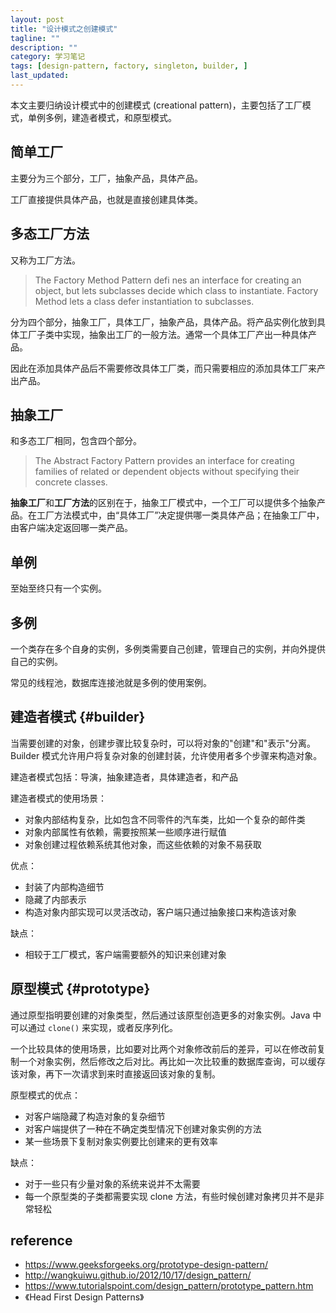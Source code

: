 ```yaml
---
layout: post
title: "设计模式之创建模式"
tagline: ""
description: ""
category: 学习笔记
tags: [design-pattern, factory, singleton, builder, ]
last_updated:
---
```


本文主要归纳设计模式中的创建模式 (creational pattern)，主要包括了工厂模式，单例多例，建造者模式，和原型模式。

## 简单工厂
主要分为三个部分，工厂，抽象产品，具体产品。

工厂直接提供具体产品，也就是直接创建具体类。

## 多态工厂方法
又称为工厂方法。

> The Factory Method Pattern defi nes an interface for creating an object, but lets subclasses decide which class to instantiate. Factory Method lets a class defer instantiation to subclasses.

分为四个部分，抽象工厂，具体工厂，抽象产品，具体产品。将产品实例化放到具体工厂子类中实现，抽象出工厂的一般方法。通常一个具体工厂产出一种具体产品。

因此在添加具体产品后不需要修改具体工厂类，而只需要相应的添加具体工厂来产出产品。

## 抽象工厂
和多态工厂相同，包含四个部分。

> The Abstract Factory Pattern provides an interface for creating families of related or dependent objects without specifying their concrete classes.

**抽象工厂**和**工厂方法**的区别在于，抽象工厂模式中，一个工厂可以提供多个抽象产品。在工厂方法模式中，由“具体工厂”决定提供哪一类具体产品；在抽象工厂中，由客户端决定返回哪一类产品。

## 单例
至始至终只有一个实例。

## 多例
一个类存在多个自身的实例，多例类需要自己创建，管理自己的实例，并向外提供自己的实例。

常见的线程池，数据库连接池就是多例的使用案例。

## 建造者模式 {#builder}
当需要创建的对象，创建步骤比较复杂时，可以将对象的"创建"和"表示"分离。Builder 模式允许用户将复杂对象的创建封装，允许使用者多个步骤来构造对象。

建造者模式包括：导演，抽象建造者，具体建造者，和产品

建造者模式的使用场景：

- 对象内部结构复杂，比如包含不同零件的汽车类，比如一个复杂的邮件类
- 对象内部属性有依赖，需要按照某一些顺序进行赋值
- 对象创建过程依赖系统其他对象，而这些依赖的对象不易获取

优点：

- 封装了内部构造细节
- 隐藏了内部表示
- 构造对象内部实现可以灵活改动，客户端只通过抽象接口来构造该对象

缺点：

- 相较于工厂模式，客户端需要额外的知识来创建对象

## 原型模式 {#prototype}
通过原型指明要创建的对象类型，然后通过该原型创造更多的对象实例。Java 中可以通过 `clone()` 来实现，或者反序列化。

一个比较具体的使用场景，比如要对比两个对象修改前后的差异，可以在修改前复制一个对象实例，然后修改之后对比。再比如一次比较重的数据库查询，可以缓存该对象，再下一次请求到来时直接返回该对象的复制。

原型模式的优点：

- 对客户端隐藏了构造对象的复杂细节
- 对客户端提供了一种在不确定类型情况下创建对象实例的方法
- 某一些场景下复制对象实例要比创建来的更有效率

缺点：

- 对于一些只有少量对象的系统来说并不太需要
- 每一个原型类的子类都需要实现 clone 方法，有些时候创建对象拷贝并不是非常轻松

## reference

- <https://www.geeksforgeeks.org/prototype-design-pattern/>
- <http://wangkuiwu.github.io/2012/10/17/design_pattern/>
- <https://www.tutorialspoint.com/design_pattern/prototype_pattern.htm>
- 《Head First Design Patterns》
